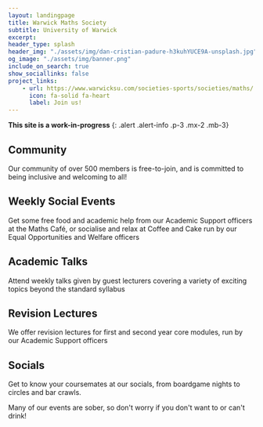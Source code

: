 ```yaml
---
layout: landingpage
title: Warwick Maths Society
subtitle: University of Warwick
excerpt: 
header_type: splash
header_img: "./assets/img/dan-cristian-padure-h3kuhYUCE9A-unsplash.jpg"
og_image: "./assets/img/banner.png"
include_on_search: true
show_sociallinks: false
project_links:
    - url: https://www.warwicksu.com/societies-sports/societies/maths/
      icon: fa-solid fa-heart
      label: Join us!
---
```


**This site is a work-in-progress**
{: .alert .alert-info .p-3 .mx-2 .mb-3}

<style>
body {
  background-image: url("./assets/desync/tiling-background.png");
  background-repeat: repeat;
}
</style>


<div class="text-center my-4 py-5 px-3 bg-primary rounded-lg chulapa-overlay-img"  style="background-image: url(./assets/desync/blue.png)">
 <p><i class="fa-solid fa-users fa-3x"></i></p>
 <h2 class="font-weight-light py-3">Community</h2>
 <p class="lead font-weight-light py-2">Our community of over 500 members is free-to-join, and is committed to being inclusive and welcoming to all!</p>
</div>

<div class="text-center my-4 py-5 px-3 bg-primary rounded-lg chulapa-overlay-img"  style="background-image: url(./assets/desync/orange.png)">
 <p><i class="fa-solid fa-mug-hot fa-3x"></i></p>
 <h2 class="font-weight-light py-3">Weekly Social Events</h2>
 <p class="lead font-weight-light py-2">Get some free food and academic help from our Academic Support officers at the <span class="font-weight-bold">Maths Café</span>, or socialise and relax at <span class="font-weight-bold">Coffee and Cake</span> run by our Equal Opportunities and Welfare officers</p>
</div>

<div class="text-center my-4 py-5 px-3 bg-primary rounded-lg chulapa-overlay-img" style="background-image: url(./assets/desync/green.png)">
 <p><i class="fas fa-solid fa-microphone-lines fa-3x"></i></p>
 <h2 class="font-weight-light  py-3">Academic Talks</h2>
 <p class="lead font-weight-light py-2">Attend weekly talks given by guest lecturers covering a variety of exciting topics beyond the standard syllabus</p>
</div>

<div class="text-center my-4 py-5 px-3 bg-primary rounded-lg chulapa-overlay-img"  style="background-image: url(./assets/desync/red.png)">
 <p><i class="fa-solid fa-book-bookmark fa-3x"></i></p>
 <h2 class="font-weight-light py-3">Revision Lectures</h2>
 <p class="lead font-weight-light py-2">We offer revision lectures for first and second year core modules, run by our Academic Support officers</p>
</div>

<div class="text-center my-4 py-5 px-3 bg-primary rounded-lg chulapa-overlay-img" style="background-image: url(./assets/desync/cyan.png)">
 <p><i class="fa-solid fa-comments fa-3x"></i></p>
 <h2 class="font-weight-light py-3">Socials</h2>
 <p class="lead font-weight-light py-2">Get to know your coursemates at our socials, from boardgame nights to circles and bar crawls.</p>
 <p class="lead font-weight-light py-2">Many of our events are sober, so don't worry if you don't want to or can't drink!</p>
</div>